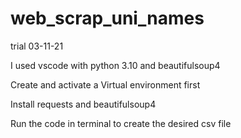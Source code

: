 # web_scrap_uni_names
trial 03-11-21

I used vscode
  with python 3.10
  and beautifulsoup4
  
Create and activate a Virtual environment first

Install requests
      and     beautifulsoup4
      
Run the code in terminal to create the desired csv file
  
